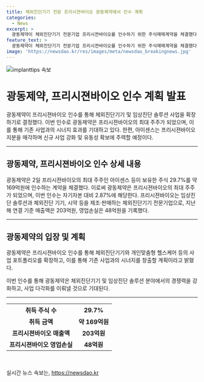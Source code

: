 ```yaml
---
title: 체외진단기기 전문 프리시젼바이오 광동제약에서 인수 계획
categories:
  - News
excerpt: >
  광동제약이 체외진단기기 전문기업 프리시젼바이오를 인수하기 위한 주식매매계약을 체결했다. 이로써 광동제약은 프리시젼바이오의 최대 주주인 아이센스 등이 보유한 주식 29.7%를 약 169억원에 인수해 최대주주가 될 예정이다. 프리시즌바이오는 임상진단 솔루션과 체외진단 기기 등을 제조·판매하는 기업으로, 광동제약은 이번 인수를 통해 기존 사업과의 시너지를 창출하고 사업 포트폴리오를 확장할 계획이라고 밝혔다.
feature_text: >
  광동제약이 체외진단기기 전문기업 프리시젼바이오를 인수하기 위한 주식매매계약을 체결했다. 이로써 광동제약은 프리시젼바이오의 최대 주주인 아이센스 등이 보유한 주식 29.7%를 약 169억원에 인수해 최대주주가 될 예정이다. 프리시즌바이오는 임상진단 솔루션과 체외진단 기기 등을 제조·판매하는 기업으로, 광동제약은 이번 인수를 통해 기존 사업과의 시너지를 창출하고 사업 포트폴리오를 확장할 계획이라고 밝혔다.
image: 'https://newsdao.kr/res/images/meta/newsdao_breakingnews.jpg'
---
```


<p><img src="https://newsdao.kr/res/images/meta/newsdao_breakingnews.jpg" alt="implanttips 속보" /></p>

<h1 data-ke-size="size26"><b>광동제약, 프리시젼바이오 인수 계획 발표</b></h1>

<p data-ke-size="size16">광동제약이 프리시젼바이오 인수를 통해 체외진단기기 및 임상진단 솔루션 사업을 확장하기로 결정했다. 이번 인수로 광동제약은 프리시젼바이오의 최대 주주가 되었으며, 이를 통해 기존 사업과의 시너지 효과를 기대하고 있다. 한편, 아이센스는 프리시젼바이오 지분을 매각하며 신규 사업 강화 및 유동성 확보에 주력할 예정이다.</p>

<hr>

<h2 data-ke-size="size26">광동제약, 프리시젼바이오 인수 상세 내용</h2>

<p data-ke-size="size16">광동제약은 2일 프리시젼바이오의 최대 주주인 아이센스 등이 보유한 주식 29.7%를 약 169억원에 인수하는 계약을 체결했다. 이로써 광동제약은 프리시젼바이오의 최대 주주가 되었으며, 이번 인수는 자기자본 대비 2.87%에 해당한다. 프리시젼바이오는 임상진단 솔루션과 체외진단 기기, 시약 등을 제조·판매하는 체외진단기기 전문기업으로, 지난해 연결 기준 매출액은 203억원, 영업손실은 48억원을 기록했다.</p>

<hr>

<h2 data-ke-size="size26">광동제약의 입장 및 계획</h2>

<p data-ke-size="size16">광동제약은 프리시젼바이오 인수를 통해 체외진단기기와 개인맞춤형 헬스케어 등의 사업 포트폴리오를 확장하고, 이를 통해 기존 사업과의 시너지를 창출할 계획이라고 밝혔다.</p>

<p data-ke-size="size16">이번 인수를 통해 광동제약은 체외진단기기 및 임상진단 솔루션 분야에서의 경쟁력을 강화하고, 사업 다각화를 이뤄낼 것으로 기대된다.</p>

<hr>

<table>
    <tr>
        <th style="text-align: center;">취득 주식 수</th>
        <th style="text-align: center;">29.7%</th>
    </tr>
    <tr>
        <td style="text-align: center; height: 17px;"><b>취득 금액</b></td>
        <td style="text-align: center; height: 17px;"><b>약 169억원</b></td>
    </tr>
    <tr>
        <td style="text-align: center;"><b>프리시젼바이오 매출액</b></td>
        <td style="text-align: center;"><b>203억원</b></td>
    </tr>
    <tr>
        <td style="text-align: center;"><b>프리시젼바이오 영업손실</b></td>
        <td style="text-align: center;"><b>48억원</b></td>
    </tr>
</table>

<p data-ke-size="size16">&nbsp;</p>
실시간 뉴스 속보는, <a href="https://newsdao.kr" rel="dofollow">https://newsdao.kr</a>


